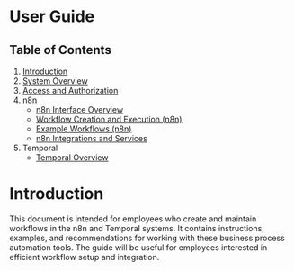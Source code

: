 # User Guide

## Table of Contents
1. [Introduction](#introduction)
2. [System Overview](system_overview.md)
3. [Access and Authorization](access_and_auth.md)
4. n8n
    - [n8n Interface Overview](n8n/overview.md)
    - [Workflow Creation and Execution (n8n)](n8n/workflow_creation.md)
    - [Example Workflows (n8n)](n8n/examples.md)
    - [n8n Integrations and Services](n8n/integrations.md)
5. Temporal
    - [Temporal Overview](temporal/overview.md)

# Introduction

This document is intended for employees who create and maintain workflows in the n8n and Temporal systems. It contains instructions, examples, and recommendations for working with these business process automation tools. The guide will be useful for employees interested in efficient workflow setup and integration. 
